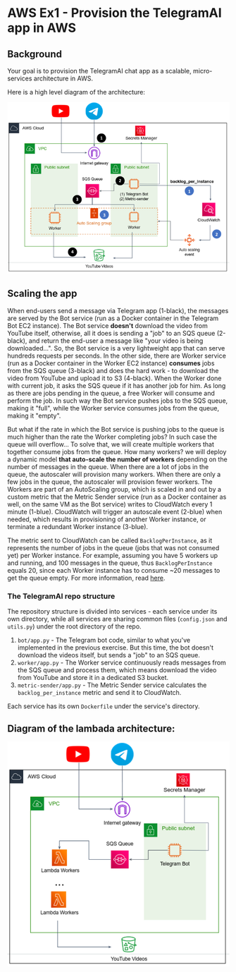# AWS Ex1 - Provision the TelegramAI app in AWS

## Background

Your goal is to provision the TelegramAI chat app as a scalable, micro-services architecture in AWS.

Here is a high level diagram of the architecture:

![](botaws2.png)

## Scaling the app

When end-users send a message via Telegram app (1-black), the messages are served by the Bot service (run as a Docker container in the Telegram Bot EC2 instance).
The Bot service **doesn't** download the video from YouTube itself, otherwise, all it does is sending a "job" to an SQS queue (2-black), and return the end-user a message like "your video is being downloaded...".
So, the Bot service is a very lightweight app that can serve hundreds requests per seconds. 
In the other side, there are Worker service (run as a Docker container in the Worker EC2 instance) **consumes** jobs from the SQS queue (3-black) and does the hard work - to download the video from YouTube and upload it to S3 (4-black). When the Worker done with current job, it asks the SQS queue if it has another job for him. As long as there are jobs pending in the queue, a free Worker will consume and perform the job. In such way the Bot service pushes jobs to the SQS queue, making it "full", while the Worker service consumes jobs from the queue, making it "empty".

But what if the rate in which the Bot service is pushing jobs to the queue is much higher than the rate the Worker completing jobs? In such case the queue will overflow...
To solve that, we will create multiple workers that together consume jobs from the queue. How many workers? we will deploy a dynamic model **that auto-scale the number of workers** depending on the number of messages in the queue. 
When there are a lot of jobs in the queue, the autoscaler will provision many workers. 
When there are only a few jobs in the queue, the autoscaler will provision fewer workers.
The Workers are part of an AutoScaling group, which is scaled in and out by a custom metric that the Metric Sender service (run as a Docker container as well, on the same VM as the Bot service) writes to CloudWatch every 1 minute (1-blue). CloudWatch will trigger an autoscale event (2-blue) when needed, which results in provisioning of another Worker instance, or terminate a redundant Worker instance (3-blue). 

The metric sent to CloudWatch can be called `BacklogPerInstance`, as it represents the number of jobs in the queue (jobs that was not consumed yet) per Worker instance.
For example, assuming you have 5 workers up and running, and 100 messages in the queue, thus `BacklogPerInstance` equals 20, since each Worker instance has to consume ~20 messages to get the queue empty. For more information, read [here](https://docs.aws.amazon.com/autoscaling/ec2/userguide/as-using-sqs-queue.html).

### The TelegramAI repo structure 

The repository structure is divided into services - each service under its own directory, while all services are sharing common files (`config.json` and `utils.py`) under the root directory of the repo.

1. `bot/app.py` - The Telegram bot code, similar to what you've implemented in the previous exercise. But this time, the bot doesn't download the videos itself, but sends a "job" to an SQS queue.
2. `worker/app.py` - The Worker service continuously reads messages from the SQS queue and process them, which means download the video from YouTube and store it in a dedicated S3 bucket.
3. `metric-sender/app.py` - The Metric Sender service calculates the `backlog_per_instance` metric and send it to CloudWatch.

Each service has its own `Dockerfile` under the service's directory.
## Diagram of the lambada architecture:

![](botaws3.png)
